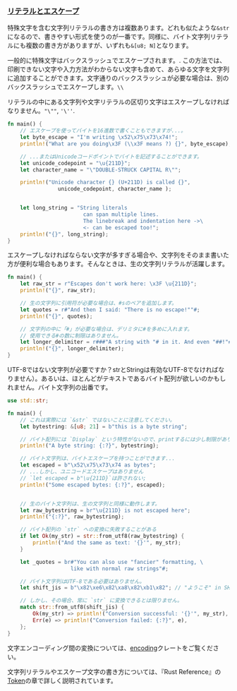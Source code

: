 ### [リテラルとエスケープ](https://doc.rust-jp.rs/rust-by-example-ja/std/str.html#literals-and-escapes)

特殊文字を含む文字列リテラルの書き方は複数あります。どれも似たような`&str`になるので、書きやすい形式を使うのが一番です。同様に、バイト文字列リテラルにも複数の書き方がありますが、いずれも`&[u8; N]`となります。

一般的に特殊文字はバックスラッシュでエスケープされます。\. この方法では、印刷できない文字や入力方法がわからない文字も含めて、あらゆる文字を文字列に追加することができます。文字通りのバックスラッシュが必要な場合は、別のバックスラッシュでエスケープします。`\\`

リテラルの中にある文字列や文字リテラルの区切り文字はエスケープしなければなりません。`"\""`, `'\''`.

~~~rust
fn main() {
    // エスケープを使ってバイトを16進数で書くこともできますが...。
    let byte_escape = "I'm writing \x52\x75\x73\x74!";
    println!("What are you doing\x3F (\\x3F means ?) {}", byte_escape);

    // ...またはUnicodeコードポイントでバイトを記述することができます。
    let unicode_codepoint = "\u{211D}";
    let character_name = "\"DOUBLE-STRUCK CAPITAL R\"";

    println!("Unicode character {} (U+211D) is called {}",
                unicode_codepoint, character_name );


    let long_string = "String literals
                        can span multiple lines.
                        The linebreak and indentation here ->\
                        <- can be escaped too!";
    println!("{}", long_string);
}

~~~

エスケープしなければならない文字が多すぎる場合や、文字列をそのまま書いた方が便利な場合もあります。そんなときは、生の文字列リテラルが活躍します。

~~~rust
fn main() {
    let raw_str = r"Escapes don't work here: \x3F \u{211D}";
    println!("{}", raw_str);

    // 生の文字列に引用符が必要な場合は、#sのペアを追加します。
    let quotes = r#"And then I said: "There is no escape!""#;
    println!("{}", quotes);

    // 文字列の中に「#」が必要な場合は、デリミタに#を多めに入れます。
    // 使用できる#の数に制限はありません。
    let longer_delimiter = r###"A string with "# in it. And even "##!"###;
    println!("{}", longer_delimiter);
}
~~~

UTF-8ではない文字列が必要ですか？strとStringは有効なUTF-8でなければなりません）。あるいは、ほとんどがテキストであるバイト配列が欲しいのかもしれません。バイト文字列の出番です。

~~~rust
use std::str;

fn main() {
    // これは実際には `&str` ではないことに注意してください。
    let bytestring: &[u8; 21] = b"this is a byte string";

    // バイト配列には `Display` という特性がないので、printするには少し制限があります。
    println!("A byte string: {:?}", bytestring);

    // バイト文字列は、バイトエスケープを持つことができます...
    let escaped = b"\x52\x75\x73\x74 as bytes";
    // ...しかし、ユニコードエスケープはありません
    // `let escaped = b"\u{211D}`は許されない;
    println!("Some escaped bytes: {:?}", escaped);


    // 生のバイト文字列は、生の文字列と同様に動作します。
    let raw_bytestring = br"\u{211D} is not escaped here";
    println!("{:?}", raw_bytestring);

    // バイト配列の `str` への変換に失敗することがある
    if let Ok(my_str) = str::from_utf8(raw_bytestring) {
        println!("And the same as text: '{}'", my_str);
    }

    let _quotes = br#"You can also use "fancier" formatting, \
                    like with normal raw strings"#;

    // バイト文字列はUTF-8である必要はありません。
    let shift_jis = b"\x82\xe6\x82\xa8\x82\xb1\x82"; // "ようこそ" in SHIFT-JIS

    // しかし、その場合、常に `str` に変換できるとは限りません。
    match str::from_utf8(shift_jis) {
        Ok(my_str) => println!("Conversion successful: '{}'", my_str),
        Err(e) => println!("Conversion failed: {:?}", e),
    };
}
~~~

文字エンコーディング間の変換については、[encoding](https://crates.io/crates/encoding)クレートをご覧ください。

文字列リテラルやエスケープ文字の書き方については、『Rust Reference』の[Token](https://doc.rust-lang.org/reference/tokens.html)の章で詳しく説明されています。